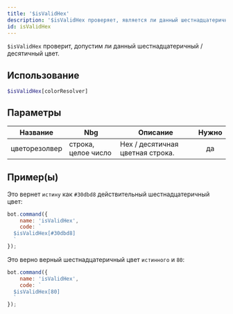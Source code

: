```yaml
---
title: '$isValidHex'
description: '$isValidHex проверяет, является ли данный шестнадцатеричный цвет допустимым.'
id: isValidHex
---
```


`$isValidHex` проверит, допустим ли данный шестнадцатеричный / десятичный цвет.

## Использование

```php
$isValidHex[colorResolver]
```

## Параметры

| Название      | Nbg                 | Описание                         | Нужно |
| ------------- | ------------------- | -------------------------------- |:-----:|
| цветорезолвер | строка, целое число | Hex / десятичная цветная строка. |  да   |

## Пример(ы)

Это вернет `истину` как `#30dbd8` действительный шестнадцатеричный цвет:

```javascript
bot.command({
    name: 'isValidHex',
    code: `
  $isValidHex[#30dbd8]
  `
});
```

Это верно верный шестнадцатеричный цвет `истинного` и `80`:

```javascript
bot.command({
    name: 'isValidHex',
    code: `
  $isValidHex[80]
  `
});
```
